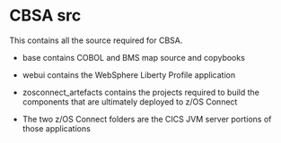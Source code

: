 # CBSA src
<!--
 Copyright IBM Corp. 2023                                      -->
This contains all the source required for CBSA.

* base contains COBOL and BMS map source and copybooks

* webui contains the WebSphere Liberty Profile application

* zosconnect_artefacts contains the projects required to build the components that are ultimately deployed to z/OS Connect

* The two z/OS Connect folders are the CICS JVM server portions of those applications
